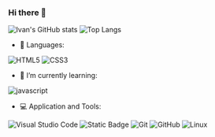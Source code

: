 ### Hi there 👋
![Ivan's GitHub stats](https://github-readme-stats.vercel.app/api?username=Alter-White&hide=issues,contribs&show=reviews&show_icons=true&theme=radical)
![Top Langs](https://github-readme-stats.vercel.app/api/top-langs/?username=Alter-White&layout=compact&theme=radical)

- 📜 Languages:

![HTML5](https://img.shields.io/badge/html5-%23E34F26.svg?style=for-the-badge&logo=html5&logoColor=white)
![CSS3](https://img.shields.io/badge/css3-%231572B6.svg?style=for-the-badge&logo=css3&logoColor=white)

- 🌱 I’m currently learning:
  
![javascript](https://img.shields.io/badge/javascript%20-%23323330.svg?&style=for-the-badge&logo=javascript&logoColor=%23F7DF1E)

- 💻 Application and Tools:

![Visual Studio Code](https://img.shields.io/badge/Visual%20Studio%20Code-0078d7.svg?style=for-the-badge&logo=visual-studio-code&logoColor=white)
![Static Badge](https://img.shields.io/badge/FIGMA-white?style=for-the-badge&logo=FIGMA&logoColor=black)
![Git](https://img.shields.io/badge/git-%23F05033.svg?style=for-the-badge&logo=git&logoColor=white)
![GitHub](https://img.shields.io/badge/github-%23121011.svg?style=for-the-badge&logo=github&logoColor=white)
![Linux](https://img.shields.io/badge/Linux-FCC624?style=for-the-badge&logo=linux&logoColor=black)

<!--
**Alter-White/Alter-White** is a ✨ _special_ ✨ repository because its `README.md` (this file) appears on your GitHub profile.

Here are some ideas to get you started:

- 🔭 I’m currently working on ...
- 🌱 I’m currently learning ...
- 👯 I’m looking to collaborate on ...
- 🤔 I’m looking for help with ...
- 💬 Ask me about ...
- 📫 How to reach me: ...
- 😄 Pronouns: ...
- ⚡ Fun fact: ...
-->
